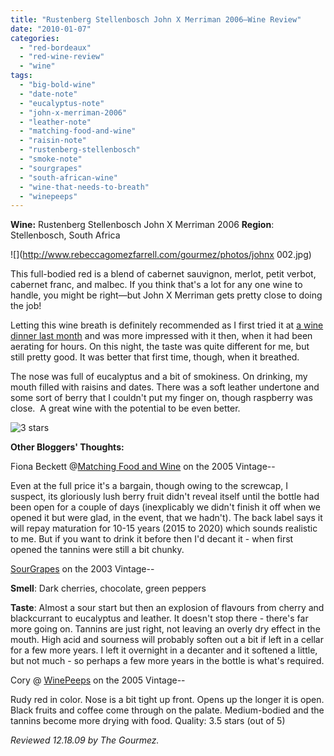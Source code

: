 ```yaml
---
title: "Rustenberg Stellenbosch John X Merriman 2006—Wine Review"
date: "2010-01-07"
categories:
  - "red-bordeaux"
  - "red-wine-review"
  - "wine"
tags:
  - "big-bold-wine"
  - "date-note"
  - "eucalyptus-note"
  - "john-x-merriman-2006"
  - "leather-note"
  - "matching-food-and-wine"
  - "raisin-note"
  - "rustenberg-stellenbosch"
  - "smoke-note"
  - "sourgrapes"
  - "south-african-wine"
  - "wine-that-needs-to-breath"
  - "winepeeps"
---
```


**Wine:** Rustenberg Stellenbosch John X Merriman 2006 **Region**: Stellenbosch, South Africa

![](http://www.rebeccagomezfarrell.com/gourmez/photos/johnx 002.jpg)

This full-bodied red is a blend of cabernet sauvignon, merlot, petit verbot, cabernet franc, and malbec. If you think that's a lot for any one wine to handle, you might be right—but John X Merriman gets pretty close to doing the job!

Letting this wine breath is definitely recommended as I first tried it at [a wine dinner last month](http://www.rebeccagomezfarrell.com/gourmez/restaurants/review.php?id=60&type=) and was more impressed with it then, when it had been aerating for hours. On this night, the taste was quite different for me, but still pretty good. It was better that first time, though, when it breathed.

The nose was full of eucalyptus and a bit of smokiness. On drinking, my mouth filled with raisins and dates. There was a soft leather undertone and some sort of berry that I couldn't put my finger on, though raspberry was close.  A great wine with the potential to be even better.




<div class="caption">

![3 stars](http://s3.amazonaws.com/thegourmez-wpmedia/2009/02/rating_avocado1.gif "rating_avocado1")</div>
  **Other Bloggers' Thoughts:**

Fiona Beckett @[Matching Food and Wine](http://www.matchingfoodandwine.com/articles/20090105) on the 2005 Vintage--

Even at the full price it's a bargain, though owing to the screwcap, I suspect, its gloriously lush berry fruit didn't reveal itself until the bottle had been open for a couple of days (inexplicably we didn't finish it off when we opened it but were glad, in the event, that we hadn't). The back label says it will repay maturation for 10-15 years (2015 to 2020) which sounds realistic to me. But if you want to drink it before then I'd decant it - when first opened the tannins were still a bit chunky.

[SourGrapes](http://www.sourgrapes.ie/2008/08/19/rustenberg-john-x-merriman-2003/) on the 2003 Vintage--

**Smell**: Dark cherries, chocolate, green peppers

**Taste**: Almost a sour start but then an explosion of flavours from cherry and blackcurrant to eucalyptus and leather. It doesn't stop there - there's far more going on. Tannins are just right, not leaving an overly dry effect in the mouth. High acid and sourness will probably soften out a bit if left in a cellar for a few more years. I left it overnight in a decanter and it softened a little, but not much - so perhaps a few more years in the bottle is what's required.

Cory @ [WinePeeps](http://winepeeps.com/2009/06/03/wine-tasting-dinner-south-african-red-blends/) on the 2005 Vintage--

Rudy red in color. Nose is a bit tight up front. Opens up the longer it is open. Black fruits and coffee come through on the palate. Medium-bodied and the tannins become more drying with food. Quality: 3.5 stars (out of 5)

_Reviewed 12.18.09 by The Gourmez._
